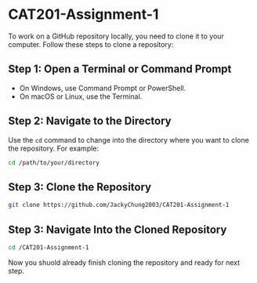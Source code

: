 # CAT201-Assignment-1

To work on a GitHub repository locally, you need to clone it to your computer. Follow these steps to clone a repository:

## Step 1: Open a Terminal or Command Prompt

- On Windows, use Command Prompt or PowerShell.
- On macOS or Linux, use the Terminal.

## Step 2: Navigate to the Directory

Use the `cd` command to change into the directory where you want to clone the repository. For example:

```bash
cd /path/to/your/directory
```

## Step 3: Clone the Repository

```bash
git clone https://github.com/JackyChung2003/CAT201-Assignment-1
```

## Step 3: Navigate Into the Cloned Repository

```bash
cd /CAT201-Assignment-1
```

Now you shuold already finish cloning the repository and ready for next step.
